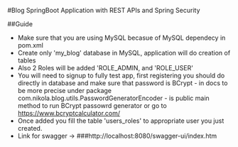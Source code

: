 #Blog SpringBoot Application with REST APIs and Spring Security

##Guide

- Make sure that you are using MySQL becasue of MySQL dependecy in pom.xml
- Create only 'my_blog' database in MySQL, application will do creation of tables 
- Also 2 Roles will be added 'ROLE_ADMIN, and 'ROLE_USER'
- You will need to signup to fully test app, first registering you should do directly in database and make sure that password is BCrypt - 
in docs to be more precise under package com.nikola.blog.utils.PasswordGeneratorEncoder - is public main method to run BCrypt passowrd generator or go to https://www.bcryptcalculator.com/ 
- Once added you fill the table 'users_roles' to appropriate user you just created.
- Link for swagger -> ###http://localhost:8080/swagger-ui/index.htm
